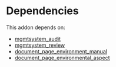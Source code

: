 # Dependencies

This addon depends on:

- [mgmtsystem_audit](../../../../odoo-bringout-oca-management-system-mgmtsystem_audit)
- [mgmtsystem_review](../../../../odoo-bringout-oca-management-system-mgmtsystem_review)
- [document_page_environment_manual](../../../../odoo-bringout-oca-management-system-document_page_environment_manual)
- [document_page_environmental_aspect](../../../../odoo-bringout-oca-management-system-document_page_environmental_aspect)
